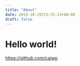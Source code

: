 ```yaml
---
title: "About"
date: 2019-10-29T23:35:13+08:00
draft: false
---
```


# Hello world!

https://github.com/caiwp